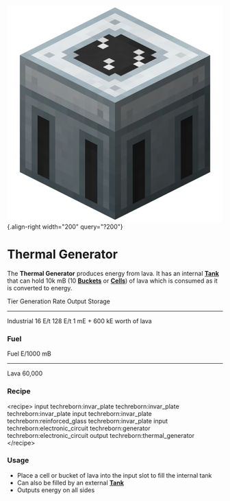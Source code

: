 ![thermal_generator.png](/media/mods/techreborn/thermal_generator.png){.align-right width="200" query="?200"}

# Thermal Generator

The **Thermal Generator** produces energy from lava. It has an internal **[Tank](/media/mods/techreborn/basic_tank_unit)** that can hold 10k mB (10 **[Buckets](/mods/minecraft/bucket)** or **[Cells](/items/fluid/empty_cell)**) of lava which is consumed as it is converted to energy.

  Tier         Generation Rate   Output    Storage
  ------------ ----------------- --------- -----------------------------
  Industrial   16 E/t            128 E/t   1 mE + 600 kE worth of lava

### Fuel

  Fuel   E/1000 mB
  ------ -----------
  Lava   60,000

### Recipe

\<recipe\> input techreborn:invar_plate techreborn:invar_plate techreborn:invar_plate input techreborn:invar_plate techreborn:reinforced_glass techreborn:invar_plate input techreborn:electronic_circuit techreborn:generator techreborn:electronic_circuit output techreborn:thermal_generator \</recipe\>

### Usage

- Place a cell or bucket of lava into the input slot to fill the internal tank
- Can also be filled by an external **[Tank](/media/mods/techreborn/basic_tank_unit)**
- Outputs energy on all sides
